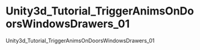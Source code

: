 # Unity3d_Tutorial_TriggerAnimsOnDoorsWindowsDrawers_01
Unity3d_Tutorial_TriggerAnimsOnDoorsWindowsDrawers_01
